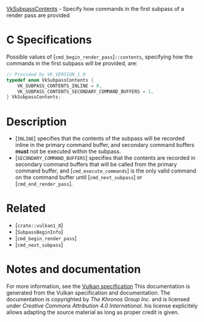 [VkSubpassContents](https://www.khronos.org/registry/vulkan/specs/1.3-extensions/man/html/VkSubpassContents.html) - Specify how commands in the first subpass of a render pass are provided

# C Specifications
Possible values of [`cmd_begin_render_pass`]`::contents`, specifying
how the commands in the first subpass will be provided, are:
```c
// Provided by VK_VERSION_1_0
typedef enum VkSubpassContents {
    VK_SUBPASS_CONTENTS_INLINE = 0,
    VK_SUBPASS_CONTENTS_SECONDARY_COMMAND_BUFFERS = 1,
} VkSubpassContents;
```

# Description
- [`INLINE`] specifies that the contents of the subpass will be recorded inline in the primary command buffer, and secondary command buffers  **must**  not be executed within the subpass.
- [`SECONDARY_COMMAND_BUFFERS`] specifies that the contents are recorded in secondary command buffers that will be called from the primary command buffer, and [`cmd_execute_commands`] is the only valid command on the command buffer until [`cmd_next_subpass`] or [`cmd_end_render_pass`].

# Related
- [`crate::vulkan1_0`]
- [`SubpassBeginInfo`]
- [`cmd_begin_render_pass`]
- [`cmd_next_subpass`]

# Notes and documentation
For more information, see the [Vulkan specification](https://www.khronos.org/registry/vulkan/specs/1.3-extensions/html/vkspec.html)
This documentation is generated from the Vulkan specification and documentation.
The documentation is copyrighted by *The Khronos Group Inc.* and is licensed under *Creative Commons Attribution 4.0 International*.
his license explicitely allows adapting the source material as long as proper credit is given.
        